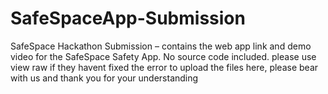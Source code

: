 # SafeSpaceApp-Submission
SafeSpace Hackathon Submission – contains the web app link and demo video for the SafeSpace Safety App. No source code included.
please use view raw if they havent fixed the error to upload the files here, please bear with us and thank you for your understanding

